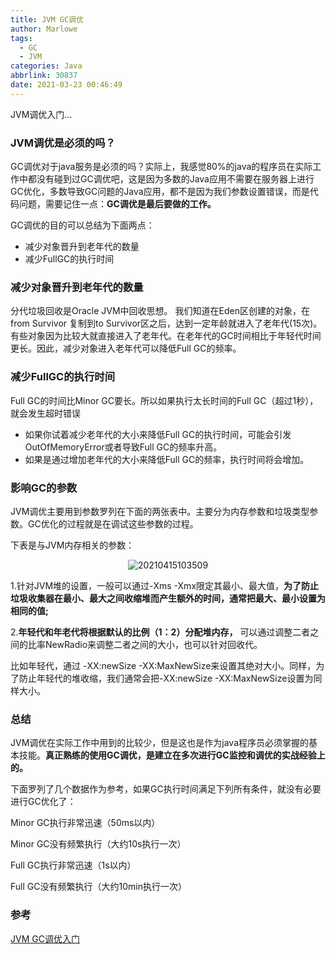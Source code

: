 ```yaml
---
title: JVM GC调优
author: Marlowe
tags:
  - GC
  - JVM
categories: Java
abbrlink: 30837
date: 2021-03-23 00:46:49
---
```

JVM调优入门...
<!--more-->

### JVM调优是必须的吗？

GC调优对于java服务是必须的吗？实际上，我感觉80%的java的程序员在实际工作中都没有碰到过GC调优吧，这是因为多数的Java应用不需要在服务器上进行GC优化，多数导致GC问题的Java应用，都不是因为我们参数设置错误，而是代码问题，需要记住一点：**GC调优是最后要做的工作。**

GC调优的目的可以总结为下面两点：

* 减少对象晋升到老年代的数量
* 减少FullGC的执行时间

### 减少对象晋升到老年代的数量
分代垃圾回收是Oracle JVM中回收思想。 我们知道在Eden区创建的对象，在from Survivor 复制到to Survivor区之后，达到一定年龄就进入了老年代(15次)。有些对象因为比较大就直接进入了老年代。在老年代的GC时间相比于年轻代时间更长。因此，减少对象进入老年代可以降低Full GC的频率。

### 减少FullGC的执行时间

Full GC的时间比Minor GC要长。所以如果执行太长时间的Full GC（超过1秒），就会发生超时错误

* 如果你试着减少老年代的大小来降低Full GC的执行时间，可能会引发OutOfMemoryError或者导致Full GC的频率升高。
* 如果是通过增加老年代的大小来降低Full GC的频率，执行时间将会增加。


### 影响GC的参数

JVM调优主要用到参数罗列在下面的两张表中。主要分为内存参数和垃圾类型参数。GC优化的过程就是在调试这些参数的过程。

下表是与JVM内存相关的参数：

<center>

![20210415103509](http://marlowe.oss-cn-beijing.aliyuncs.com/img/20210415103509.png)
</center>

1.针对JVM堆的设置，一般可以通过-Xms -Xmx限定其最小、最大值，**为了防止垃圾收集器在最小、最大之间收缩堆而产生额外的时间，通常把最大、最小设置为相同的值;**

2.**年轻代和年老代将根据默认的比例（1：2）分配堆内存，** 可以通过调整二者之间的比率NewRadio来调整二者之间的大小，也可以针对回收代。

比如年轻代，通过 -XX:newSize -XX:MaxNewSize来设置其绝对大小。同样，为了防止年轻代的堆收缩，我们通常会把-XX:newSize -XX:MaxNewSize设置为同样大小。


### 总结
JVM调优在实际工作中用到的比较少，但是这也是作为java程序员必须掌握的基本技能。**真正熟练的使用GC调优，是建立在多次进行GC监控和调优的实战经验上的。**

下面罗列了几个数据作为参考，如果GC执行时间满足下列所有条件，就没有必要进行GC优化了：

Minor GC执行非常迅速（50ms以内）

Minor GC没有频繁执行（大约10s执行一次）

Full GC执行非常迅速（1s以内）

Full GC没有频繁执行（大约10min执行一次）




### 参考
[JVM GC调优入门](https://www.jianshu.com/p/e7895f46f087)